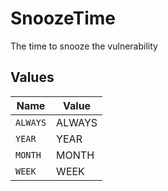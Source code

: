 # SnoozeTime

The time to snooze the vulnerability


## Values

| Name     | Value    |
| -------- | -------- |
| `ALWAYS` | ALWAYS   |
| `YEAR`   | YEAR     |
| `MONTH`  | MONTH    |
| `WEEK`   | WEEK     |